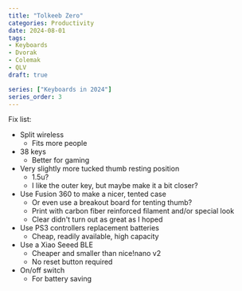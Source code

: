 ```yaml
---
title: "Tolkeeb Zero"
categories: Productivity
date: 2024-08-01
tags:
- Keyboards
- Dvorak
- Colemak
- QLV
draft: true

series: ["Keyboards in 2024"]
series_order: 3
---
```


Fix list:

- Split wireless
  - Fits more people
- 38 keys
  - Better for gaming
- Very slightly more tucked thumb resting position
  - 1.5u?
  - I like the outer key, but maybe make it a bit closer?
- Use Fusion 360 to make a nicer, tented case
  - Or even use a breakout board for tenting thumb?
  - Print with carbon fiber reinforced filament and/or special look
  - Clear didn't turn out as great as I hoped
- Use PS3 controllers replacement batteries
  - Cheap, readily available, high capacity
- Use a Xiao Seeed BLE
  - Cheaper and smaller than nice!nano v2
  - No reset button required
- On/off switch
  - For battery saving
